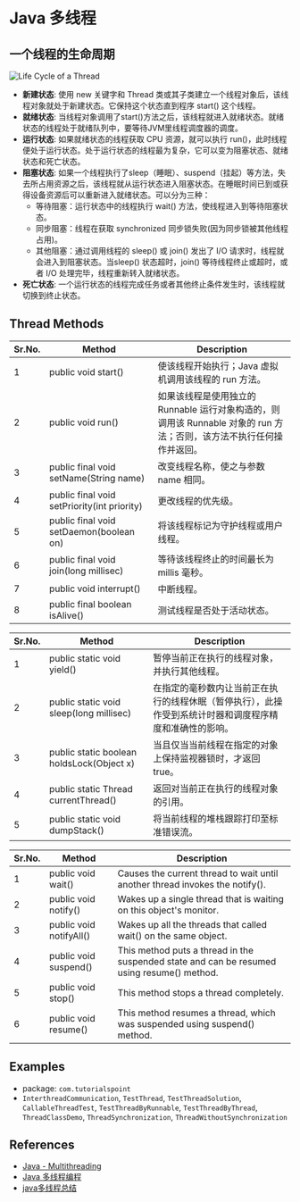 # Java 多线程

## 一个线程的生命周期
![Life Cycle of a Thread](https://s0.wailian.download/2019/10/01/Thread_Life_Cycle-min.jpg)

- **新建状态**:
使用 new 关键字和 Thread 类或其子类建立一个线程对象后，该线程对象就处于新建状态。它保持这个状态直到程序 start() 这个线程。
- **就绪状态**:
当线程对象调用了start()方法之后，该线程就进入就绪状态。就绪状态的线程处于就绪队列中，要等待JVM里线程调度器的调度。
- **运行状态**:
如果就绪状态的线程获取 CPU 资源，就可以执行 run()，此时线程便处于运行状态。处于运行状态的线程最为复杂，它可以变为阻塞状态、就绪状态和死亡状态。
- **阻塞状态**:
如果一个线程执行了sleep（睡眠）、suspend（挂起）等方法，失去所占用资源之后，该线程就从运行状态进入阻塞状态。在睡眠时间已到或获得设备资源后可以重新进入就绪状态。可以分为三种：
    * 等待阻塞：运行状态中的线程执行 wait() 方法，使线程进入到等待阻塞状态。
    * 同步阻塞：线程在获取 synchronized 同步锁失败(因为同步锁被其他线程占用)。
    * 其他阻塞：通过调用线程的 sleep() 或 join() 发出了 I/O 请求时，线程就会进入到阻塞状态。当sleep() 状态超时，join() 等待线程终止或超时，或者 I/O 处理完毕，线程重新转入就绪状态。
- **死亡状态**:
一个运行状态的线程完成任务或者其他终止条件发生时，该线程就切换到终止状态。

## Thread Methods

Sr.No. | Method | Description
----|------|------
1 | public void start() | 使该线程开始执行；Java 虚拟机调用该线程的 run 方法。
2 | public void run() | 如果该线程是使用独立的 Runnable 运行对象构造的，则调用该 Runnable 对象的 run 方法；否则，该方法不执行任何操作并返回。
3 | public final void setName(String name) | 改变线程名称，使之与参数 name 相同。
4 | public final void setPriority(int priority) | 更改线程的优先级。
5 | public final void setDaemon(boolean on) | 将该线程标记为守护线程或用户线程。
6 | public final void join(long millisec) | 等待该线程终止的时间最长为 millis 毫秒。
7 | public void interrupt() | 中断线程。
8 | public final boolean isAlive() | 测试线程是否处于活动状态。

Sr.No. | Method | Description
----|------|------
1 | public static void yield() | 暂停当前正在执行的线程对象，并执行其他线程。
2 | public static void sleep(long millisec) | 在指定的毫秒数内让当前正在执行的线程休眠（暂停执行），此操作受到系统计时器和调度程序精度和准确性的影响。
3 | public static boolean holdsLock(Object x) | 当且仅当当前线程在指定的对象上保持监视器锁时，才返回 true。
4 | public static Thread currentThread() | 返回对当前正在执行的线程对象的引用。
5 | public static void dumpStack() | 将当前线程的堆栈跟踪打印至标准错误流。

Sr.No. | Method | Description
----|------|------
1 | public void wait() | Causes the current thread to wait until another thread invokes the notify().
2 | public void notify() | Wakes up a single thread that is waiting on this object's monitor.
3 | public void notifyAll() | Wakes up all the threads that called wait() on the same object.
4 | public void suspend() | This method puts a thread in the suspended state and can be resumed using resume() method.
5 | public void stop() | This method stops a thread completely.
6 | public void resume() | This method resumes a thread, which was suspended using suspend() method.

## Examples
- package: `com.tutorialspoint`
- `InterthreadCommunication`, `TestThread`, `TestThreadSolution`, `CallableThreadTest`, `TestThreadByRunnable`, `TestThreadByThread`, `ThreadClassDemo`, `ThreadSynchronization`, `ThreadWithoutSynchronization`

## References
- [Java - Multithreading](http://www.tutorialspoint.com/java/java_multithreading.htm)
- [Java 多线程编程](http://www.runoob.com/java/java-multithreading.html)
- [java多线程总结](http://www.cnblogs.com/rollenholt/archive/2011/08/28/2156357.html)